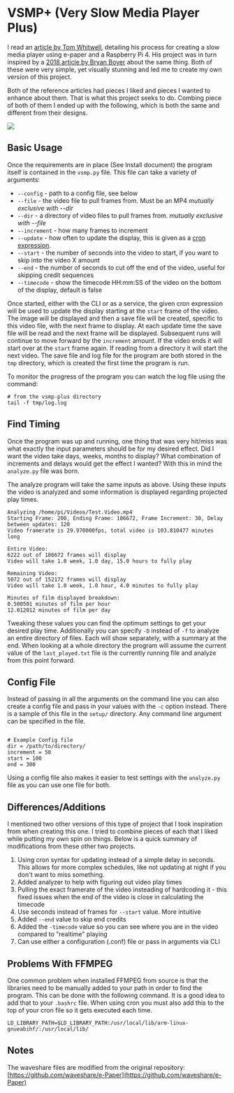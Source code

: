 # VSMP+ (Very Slow Media Player Plus)
I read an [article by Tom Whitwell](https://debugger.medium.com/how-to-build-a-very-slow-movie-player-in-2020-c5745052e4e4), detailing his process for creating a slow media player using e-paper and a Raspberry Pi 4. His project was in turn inspired by a [2018 article by Bryan Boyer](https://medium.com/s/story/very-slow-movie-player-499f76c48b62) about the same thing. Both of these were very simple, yet visually stunning and led me to create my own version of this project.

Both of the reference articles had pieces I liked and pieces I wanted to enhance about them. That is what this project seeks to do. Combing piece of both of them I ended up with the following, which is both the same and different from their designs.

![](https://github.com/robweber/vsmp-plus/blob/master/pics/front_with_timecode.jpg)

## Basic Usage
Once the requirements are in place (See Install document) the program itself is contained in the ```vsmp.py``` file. This file can take a variety of arguments:

* ```--config``` - path to a config file, see below
* ```--file``` - the video file to pull frames from. Must be an MP4 _mutually exclusive with --dir_
* ```--dir``` - a directory of video files to pull frames from. _mutually exclusive with --file_
* ```--increment``` - how many frames to increment
* ```--update``` - how often to update the display, this is given as a [cron expression](http://en.wikipedia.org/wiki/Cron).
* ```--start``` - the number of seconds into the video to start, if you want to skip into the video X amount
* ```--end``` - the number of seconds to cut off the end of the video, useful for skipping credit sequences
* ```--timecode``` - show the timecode HH:mm:SS of the video on the bottom of the display, default is false

Once started, either with the CLI or as a service, the given cron expression will be used to update the display starting at the ```start``` frame of the video. The image will be displayed and then a save file will be created, specific to this video file, with the next frame to display. At each update time the save file will be read and the next frame will be displayed. Subsequent runs will continue to move forward by the ```increment``` amount. If the video ends it will start over at the ```start``` frame again. If reading from a directory it will start the next video. The save file and log file for the program are both stored in the ```tmp``` directory, which is created the first time the program is run.

To monitor the progress of the program you can watch the log file using the command:

```
# from the vsmp-plus directory
tail -f tmp/log.log
```

## Find Timing
Once the program was up and running, one thing that was very hit/miss was what exactly the input parameters should be for my desired effect. Did I want the video take days, weeks, months to display? What combination of increments and delays would get the effect I wanted? With this in mind the ```analyze.py``` file was born.

The analyze program will take the same inputs as above. Using these inputs the video is analyzed and some information is displayed regarding projected play times.

```
Analyzing /home/pi/Videos/Test.Video.mp4
Starting Frame: 200, Ending Frame: 186672, Frame Increment: 30, Delay between updates: 120
Video framerate is 29.970000fps, total video is 103.810477 minutes long

Entire Video:
6222 out of 186672 frames will display
Video will take 1.0 week, 1.0 day, 15.0 hours to fully play

Remaining Video:
5072 out of 152172 frames will display
Video will take 1.0 week, 1.0 hour, 4.0 minutes to fully play

Minutes of film displayed breakdown:
0.500501 minutes of film per hour
12.012012 minutes of film per day

```

Tweaking these values you can find the optimum settings to get your desired play time. Additionally you can specify ```-D``` instead of ```-f``` to analyze an entire directory of files. Each will show separately, with a summary at the end. When looking at a whole directory the program will assume the current value of the ```last_played.txt``` file is the currently running file and analyze from this point forward.

## Config File

Instead of passing in all the arguments on the command line you can also create a config file and pass in your values with the ```-c``` option instead. There is a sample of this file in the ```setup/``` directory. Any command line argument can be specified in the file.

```

# Example Config file
dir = /path/to/directory/
increment = 50
start = 100
end = 300

```

Using a config file also makes it easier to test settings with the ```analyze.py``` file as you can use one file for both.

## Differences/Additions

I mentioned two other versions of this type of project that I took inspiration from when creating this one. I tried to combine pieces of each that I liked while putting my own spin on things. Below is a quick summary of modifications from these other two projects.

1. Using cron syntax for updating instead of a simple delay in seconds. This allows for more complex schedules, like not updating at night if you don't want to miss something.
2. Added analyzer to help with figuring out video play times
3. Pulling the exact framerate of the video insteading of hardcoding it - this fixed issues when the end of the video is close in calculating the timecode
4. Use seconds instead of frames for ```--start``` value. More intuitive
5. Added ```--end``` value to skip end credits
6. Added the ```-timecode``` value so you can see where you are in the video compared to "realtime" playing
7. Can use either a configuration (.conf) file or pass in arguments via CLI

## Problems With FFMPEG

One common problem when installed FFMPEG from source is that the libraries need to be manually added to your path in order to find the program. This can be done with the following command. It is a good idea to add that to your ```.bashrc``` file. When using cron you must also add this to the top of your cron file so it gets executed each time.

```
LD_LIBRARY_PATH=$LD_LIBRARY_PATH:/usr/local/lib/arm-linux-gnueabihf/:/usr/local/lib/
```

## Notes

The waveshare files are modified from the original repository: [https://github.com/waveshare/e-Paper](https://github.com/waveshare/e-Paper)
